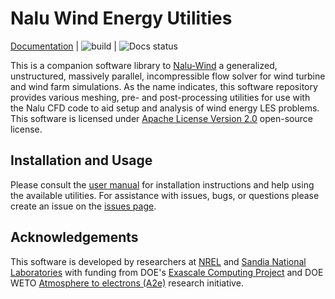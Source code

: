 # Nalu Wind Energy Utilities

[Documentation](https://naluwindutils.readthedocs.io) | ![build](https://github.com/Exawind/wind-utils/workflows/build/badge.svg) | ![Docs status](https://readthedocs.org/projects/naluwindutils/badge/)

This is a companion software library to
[Nalu-Wind](http://nalu-wind.readthedocs.io/en/latest/) a generalized,
unstructured, massively parallel, incompressible flow solver for wind turbine
and wind farm simulations. As the name indicates, this software repository
provides various meshing, pre- and post-processing utilities for use with the
Nalu CFD code to aid setup and analysis of wind energy LES problems. This
software is licensed under [Apache License Version
2.0](http://www.apache.org/licenses/LICENSE-2.0) open-source license.


## Installation and Usage

Please consult the [user manual](https://naluwindutils.readthedocs.io) for
installation instructions and help using the available utilities. For assistance with issues, bugs, or questions please create an issue on the [issues page](https://github.com/exawind/wind-utils/issues). 

## Acknowledgements

This software is developed by researchers at [NREL](https://www.nrel.gov) and
[Sandia National Laboratories](http://www.sandia.gov) with funding from DOE's
[Exascale Computing Project](https://exascaleproject.org) and DOE WETO
[Atmosphere to electrons (A2e)](https://a2e.energy.gov) research initiative.
